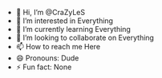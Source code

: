 - 👋 Hi, I’m @CraZyLeS
- 👀 I’m interested in Everything
- 🌱 I’m currently learning Everything
- 💞️ I’m looking to collaborate on Everything
- 📫 How to reach me Here
- 😄 Pronouns: Dude
- ⚡ Fun fact: None

<!---
CraZyLeS/CraZyLeS is a ✨ special ✨ repository because its `README.md` (this file) appears on your GitHub profile.
You can click the Preview link to take a look at your changes.
--->
